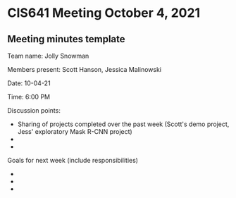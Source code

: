 # CIS641 Meeting October 4, 2021

## Meeting minutes template

Team name: Jolly Snowman

Members present: Scott Hanson, Jessica Malinowski

Date: 10-04-21

Time: 6:00 PM

Discussion points: 

* Sharing of projects completed over the past week (Scott's demo project, Jess' exploratory Mask R-CNN project)
* 
*

Goals for next week (include responsibilities)

*
*
*
